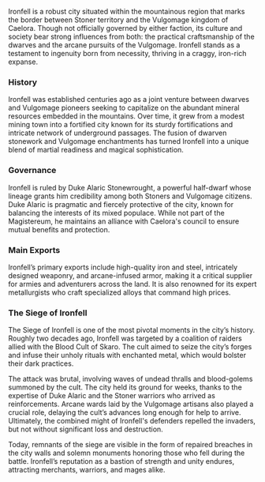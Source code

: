 Ironfell is a robust city situated within the mountainous region that marks the border between Stoner territory and the Vulgomage kingdom of Caelora. Though not officially governed by either faction, its culture and society bear strong influences from both: the practical craftsmanship of the dwarves and the arcane pursuits of the Vulgomage. Ironfell stands as a testament to ingenuity born from necessity, thriving in a craggy, iron-rich expanse.

### History
Ironfell was established centuries ago as a joint venture between dwarves and Vulgomage pioneers seeking to capitalize on the abundant mineral resources embedded in the mountains. Over time, it grew from a modest mining town into a fortified city known for its sturdy fortifications and intricate network of underground passages. The fusion of dwarven stonework and Vulgomage enchantments has turned Ironfell into a unique blend of martial readiness and magical sophistication.

### Governance
Ironfell is ruled by Duke Alaric Stonewrought, a powerful half-dwarf whose lineage grants him credibility among both Stoners and Vulgomage citizens. Duke Alaric is pragmatic and fiercely protective of the city, known for balancing the interests of its mixed populace. While not part of the Magistereum, he maintains an alliance with Caelora's council to ensure mutual benefits and protection.

### Main Exports
Ironfell’s primary exports include high-quality iron and steel, intricately designed weaponry, and arcane-infused armor, making it a critical supplier for armies and adventurers across the land. It is also renowned for its expert metallurgists who craft specialized alloys that command high prices.

### The Siege of Ironfell
The Siege of Ironfell is one of the most pivotal moments in the city’s history. Roughly two decades ago, Ironfell was targeted by a coalition of raiders allied with the Blood Cult of Skaro. The cult aimed to seize the city’s forges and infuse their unholy rituals with enchanted metal, which would bolster their dark practices. 

The attack was brutal, involving waves of undead thralls and blood-golems summoned by the cult. The city held its ground for weeks, thanks to the expertise of Duke Alaric and the Stoner warriors who arrived as reinforcements. Arcane wards laid by the Vulgomage artisans also played a crucial role, delaying the cult’s advances long enough for help to arrive. Ultimately, the combined might of Ironfell's defenders repelled the invaders, but not without significant loss and destruction.

Today, remnants of the siege are visible in the form of repaired breaches in the city walls and solemn monuments honoring those who fell during the battle. Ironfell’s reputation as a bastion of strength and unity endures, attracting merchants, warriors, and mages alike.